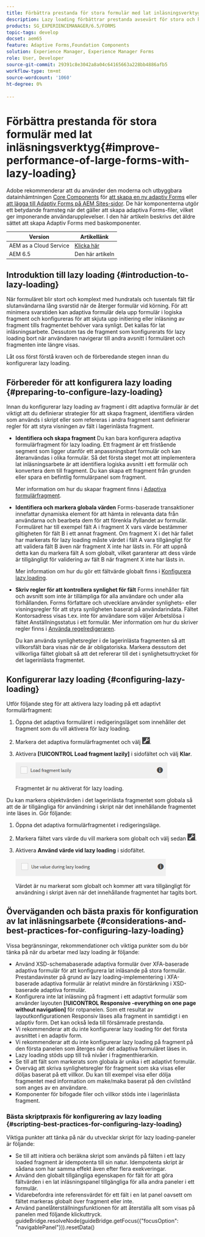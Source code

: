 ```yaml
---
title: Förbättra prestanda för stora formulär med lat inläsningsverktyg
description: Lazy loading förbättrar prestanda avsevärt för stora och komplexa adaptiva formulär genom att skjuta upp initieringen och inläsningen av formulärfragment tills de syns.
products: SG_EXPERIENCEMANAGER/6.5/FORMS
topic-tags: develop
docset: aem65
feature: Adaptive Forms,Foundation Components
solution: Experience Manager, Experience Manager Forms
role: User, Developer
source-git-commit: 29391c8e3042a8a04c64165663a228bb4886afb5
workflow-type: tm+mt
source-wordcount: '1060'
ht-degree: 0%

---
```


# Förbättra prestanda för stora formulär med lat inläsningsverktyg{#improve-performance-of-large-forms-with-lazy-loading}

<span class="preview"> Adobe rekommenderar att du använder den moderna och utbyggbara datainhämtningen [Core Components](https://experienceleague.adobe.com/docs/experience-manager-core-components/using/adaptive-forms/introduction.html) för [att skapa en ny adaptiv Forms](/help/forms/using/create-an-adaptive-form-core-components.md) eller [att lägga till Adaptiv Forms på AEM Sites-sidor](/help/forms/using/create-or-add-an-adaptive-form-to-aem-sites-page.md). De här komponenterna utgör ett betydande framsteg när det gäller att skapa adaptiva Forms-filer, vilket ger imponerande användarupplevelser. I den här artikeln beskrivs det äldre sättet att skapa Adaptiv Forms med baskomponenter. </span>

| Version | Artikellänk |
| -------- | ---------------------------- |
| AEM as a Cloud Service | [Klicka här](https://experienceleague.adobe.com/docs/experience-manager-cloud-service/content/forms/adaptive-forms-authoring/authoring-adaptive-forms-foundation-components/create-an-adaptive-form-on-forms-cs/lazy-loading-adaptive-forms.html) |
| AEM 6.5 | Den här artikeln |

## Introduktion till lazy loading {#introduction-to-lazy-loading}

När formuläret blir stort och komplext med hundratals och tusentals fält får slutanvändarna lång svarstid när de återger formulär vid körning. För att minimera svarstiden kan adaptiva formulär dela upp formulär i logiska fragment och konfigureras för att skjuta upp initiering eller inläsning av fragment tills fragmentet behöver vara synligt. Det kallas för lat inläsningsarbete. Dessutom tas de fragment som konfigurerats för lazy loading bort när användaren navigerar till andra avsnitt i formuläret och fragmenten inte längre visas.

Låt oss först förstå kraven och de förberedande stegen innan du konfigurerar lazy loading.

## Förbereder för att konfigurera lazy loading {#preparing-to-configure-lazy-loading}

Innan du konfigurerar lazy loading av fragment i ditt adaptiva formulär är det viktigt att du definierar strategier för att skapa fragment, identifiera värden som används i skript eller som refereras i andra fragment samt definierar regler för att styra visningen av fält i lagerinlästa fragment.

* **Identifiera och skapa fragment**
Du kan bara konfigurera adaptiva formulärfragment för lazy loading. Ett fragment är ett fristående segment som ligger utanför ett anpassningsbart formulär och kan återanvändas i olika formulär. Så det första steget mot att implementera lat inläsningsarbete är att identifiera logiska avsnitt i ett formulär och konvertera dem till fragment. Du kan skapa ett fragment från grunden eller spara en befintlig formulärpanel som fragment.

  Mer information om hur du skapar fragment finns i [Adaptiva formulärfragment](../../forms/using/adaptive-form-fragments.md).

* **Identifiera och markera globala värden**
Forms-baserade transaktioner innefattar dynamiska element för att hämta in relevanta data från användarna och bearbeta dem för att förenkla ifyllandet av formulär. Formuläret har till exempel fält A i fragment X vars värde bestämmer giltigheten för fält B i ett annat fragment. Om fragment X i det här fallet har markerats för lazy loading måste värdet i fält A vara tillgängligt för att validera fält B även när fragment X inte har lästs in. För att uppnå detta kan du markera fält A som globalt, vilket garanterar att dess värde är tillgängligt för validering av fält B när fragment X inte har lästs in.

  Mer information om hur du gör ett fältvärde globalt finns i [Konfigurera lazy loading](../../forms/using/lazy-loading-adaptive-forms.md#p-configuring-lazy-loading-p).

* **Skriv regler för att kontrollera synlighet för fält**
Forms innehåller fält och avsnitt som inte är tillämpliga för alla användare och under alla förhållanden. Forms författare och utvecklare använder synlighets- eller visningsregler för att styra synligheten baserat på användarindata. Fältet Kontorsadress visas t.ex. inte för användare som väljer Arbetslösa i fältet Anställningsstatus i ett formulär. Mer information om hur du skriver regler finns i [Använda regelredigeraren](../../forms/using/rule-editor.md).

  Du kan använda synlighetsregler i de lagerinlästa fragmenten så att villkorsfält bara visas när de är obligatoriska. Markera dessutom det villkorliga fältet globalt så att det refererar till det i synlighetsuttrycket för det lagerinlästa fragmentet.

## Konfigurerar lazy loading {#configuring-lazy-loading}

Utför följande steg för att aktivera lazy loading på ett adaptivt formulärfragment:

1. Öppna det adaptiva formuläret i redigeringsläget som innehåller det fragment som du vill aktivera för lazy loading.
1. Markera det adaptiva formulärfragmentet och välj ![cmpr](assets/cmppr.png).
1. Aktivera **[!UICONTROL Load fragment lazily]** i sidofältet och välj **Klar**.

   ![Aktivera lazy loading för det adaptiva formulärfragmentet](assets/lazy-loading-fragment.png)

   Fragmentet är nu aktiverat för lazy loading.

Du kan markera objektvärden i det lagerinlästa fragmentet som globala så att de är tillgängliga för användning i skript när det innehållande fragmentet inte läses in. Gör följande:

1. Öppna det adaptiva formulärfragmentet i redigeringsläge.
1. Markera fältet vars värde du vill markera som globalt och välj sedan ![cmpr](assets/cmppr.png).
1. Aktivera **Använd värde vid lazy loading** i sidofältet.

   ![Lazy loading field in sidebar](assets/enable-lazy-loading.png)

   Värdet är nu markerat som globalt och kommer att vara tillgängligt för användning i skript även när det innehållande fragmentet har tagits bort.

## Överväganden och bästa praxis för konfiguration av lat inläsningsarbete {#considerations-and-best-practices-for-configuring-lazy-loading}

Vissa begränsningar, rekommendationer och viktiga punkter som du bör tänka på när du arbetar med lazy loading är följande:

* Använd XSD-schemabaserade adaptiva formulär över XFA-baserade adaptiva formulär för att konfigurera lat inläsande på stora formulär. Prestandavinster på grund av lazy loading-implementering i XFA-baserade adaptiva formulär är relativt mindre än förstärkning i XSD-baserade adaptiva formulär.
* Konfigurera inte lat inläsning på fragment i ett adaptivt formulär som använder layouten **[!UICONTROL Responsive -everything on one page without navigation]** för rotpanelen. Som ett resultat av layoutkonfigurationen Responsiv läses alla fragment in samtidigt i en adaptiv form. Det kan också leda till försämrade prestanda.
* Vi rekommenderar att du inte konfigurerar lazy loading för det första avsnittet i en adaptiv form.
* Vi rekommenderar att du inte konfigurerar lazy loading på fragment på den första panelen som återges när det adaptiva formuläret läses in.
* Lazy loading stöds upp till två nivåer i fragmenthierarkin.
* Se till att fält som markerats som globala är unika i ett adaptivt formulär.
* Överväg att skriva synlighetsregler för fragment som ska visas eller döljas baserat på ett villkor. Du kan till exempel visa eller dölja fragmentet med information om make/maka baserat på den civilstånd som anges av en användare.
* Komponenter för bifogade filer och villkor stöds inte i lagerinlästa fragment.

### Bästa skriptpraxis för konfigurering av lazy loading {#scripting-best-practices-for-configuring-lazy-loading}

Viktiga punkter att tänka på när du utvecklar skript för lazy loading-paneler är följande:

* Se till att initiera och beräkna skript som används på fälten i ett lazy loaded fragment är idempotenta till sin natur. Idempotenta skript är sådana som har samma effekt även efter flera exekveringar.
* Använd den globalt tillgängliga egenskapen för fält för att göra fältvärden i en lat inläsningspanel tillgängliga för alla andra paneler i ett formulär.
* Vidarebefordra inte referensvärdet för ett fält i en lat panel oavsett om fältet markeras globalt över fragment eller inte.
* Använd panelåterställningsfunktionen för att återställa allt som visas på panelen med följande klickuttryck.\
  guideBridge.resolveNode(guideBridge.getFocus({&quot;focusOption&quot;: &quot;navigablePanel&quot;})).resetData()
